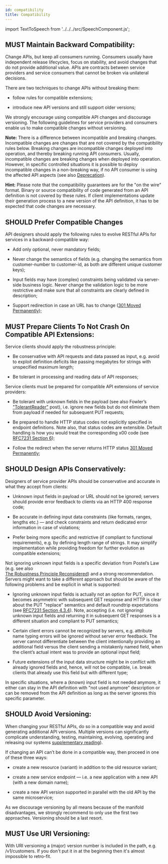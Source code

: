 ```yaml
---
id: compatibility
title: Compatibility
---
```


import TextToSpeech from '../../../src/SpeechComponent.js';

<TextToSpeech>

## MUST Maintain Backward Compatibility:

Change APIs, but keep all consumers running. Consumers usually have independent release lifecycles, focus on stability, and avoid changes that do not provide additional value. APIs are contracts between service providers and service consumers that cannot be broken via unilateral decisions.

There are two techniques to change APIs without breaking them:

  - follow rules for compatible extensions;

  - introduce new API versions and still support older versions;

We strongly encourage using compatible API changes and discourage versioning. The following guidelines for service providers and consumers enable us to make compatible changes without versioning.

**Note:** There is a difference between incompatible and breaking changes. Incompatible changes are changes that are not covered by the compatibility rules below. Breaking changes are incompatible changes deployed into operation, and thereby breaking running API consumers. Usually, incompatible changes are breaking changes when deployed into operation. However, in specific controlled situations it is possible to deploy incompatible changes in a non-breaking way, if no API consumer is using the affected API aspects (see also [Deprecation](deprecation.md)).

**Hint:** Please note that the compatibility guarantees are for the "on the wire" format. Binary or source compatibility of code generated from an API definition is not covered by these rules. If client implementations update their generation process to a new version of the API definition, it has to be expected that code changes are necessary.
## SHOULD Prefer Compatible Changes

API designers should apply the following rules to evolve RESTful APIs for services in a backward-compatible way:

  - Add only optional, never mandatory fields;

  - Never change the semantics of fields (e.g. changing the semantics from customer-number to customer-id, as both are     different unique customer keys);

  - Input fields may have (complex) constraints being validated via server-side business logic. Never change the validation logic to be more restrictive and make sure that all constraints are clearly defined in description;

  - Support redirection in case an URL has to change ([301 Moved Permanently](https://en.wikipedia.org/wiki/HTTP_301));
## MUST Prepare Clients To Not Crash On Compatible API Extensions:

Service clients should apply the robustness principle:

  - Be conservative with API requests and data passed as input, e.g. avoid to exploit definition deficits like passing megabytes for strings with unspecified maximum length;

  - Be tolerant in processing and reading data of API responses;

Service clients must be prepared for compatible API extensions of service providers:

  - Be tolerant with unknown fields in the payload (see also Fowler’s ["TolerantReader"](http://martinfowler.com/bliki/TolerantReader.html) post), i.e. ignore new fields but do not eliminate them from payload if needed for subsequent PUT requests;

  - Be prepared to handle HTTP status codes not explicitly specified in endpoint definitions. Note also, that status codes are extensible. Default handling is how you would treat the corresponding x00 code (see [RFC7231 Section 6](https://tools.ietf.org/html/rfc7231#section-6));

  - Follow the redirect when the server returns HTTP status [301 Moved Permanently](https://en.wikipedia.org/wiki/HTTP_301);
## SHOULD Design APIs Conservatively:

Designers of service provider APIs should be conservative and accurate in what they accept from clients:

  - Unknown input fields in payload or URL should not be ignored; servers should provide error feedback to clients via an HTTP 400 response code;

  - Be accurate in defining input data constraints (like formats, ranges, lengths etc.) — and check constraints and return dedicated error information in case of violations;

  - Prefer being more specific and restrictive (if compliant to functional requirements), e.g. by defining length range of strings. It may simplify implementation while providing freedom for further evolution as compatible extensions;

Not ignoring unknown input fields is a specific deviation from Postel’s Law (e.g. see also  
[The Robustness Principle Reconsidered](https://cacm.acm.org/magazines/2011/8/114933-the-robustness-principle-reconsidered/fulltext)) and a strong recommendation. Servers might want to take a different approach but should be aware of the following problems and be explicit in what is supported:

  - Ignoring unknown input fields is actually not an option for PUT, since it becomes asymmetric with subsequent GET response and HTTP is clear about the PUT "replace" semantics and default roundtrip expectations (see [RFC7231 Section 4.3.4](https://tools.ietf.org/html/rfc7231#section-4.3.4)). Note, accepting (i.e. not ignoring) unknown input fields and returning it in subsequent GET responses is a different situation and compliant to PUT semantics;

  - Certain client errors cannot be recognized by servers, e.g. attribute name typing errors will be ignored without server error feedback. The server cannot differentiate between the client intentionally providing an additional field versus the client sending a mistakenly named field, when the client’s actual intent was to provide an optional input field;

  - Future extensions of the input data structure might be in conflict with already ignored fields and, hence, will not be compatible, i.e. break clients that already use this field but with different type;

In specific situations, where a (known) input field is not needed anymore, it either can stay in the API definition with "not used anymore" description or can be removed from the API definition as long as the server ignores this specific parameter.
## SHOULD Avoid Versioning:

When changing your RESTful APIs, do so in a compatible way and avoid generating additional API versions. Multiple versions can significantly complicate understanding, testing, maintaining, evolving, operating and releasing our systems [supplementary reading](http://martinfowler.com/articles/enterpriseREST.html)).

If changing an API can’t be done in a compatible way, then proceed in one of these three ways:

  - create a new resource (variant) in addition to the old resource variant;

  - create a new service endpoint — i.e. a new application with a new API (with a new domain name);

  - create a new API version supported in parallel with the old API by the same microservice;

As we discourage versioning by all means because of the manifold disadvantages, we strongly recommend to only use the first two approaches. Versioning should be a last resort.
## MUST Use URI Versioning:

With URI versioning a (major) version number is included in the path, e.g. /v1/customers. If you don't put it in at the beginning then it's almost impossible to retro-fit.

</TextToSpeech>